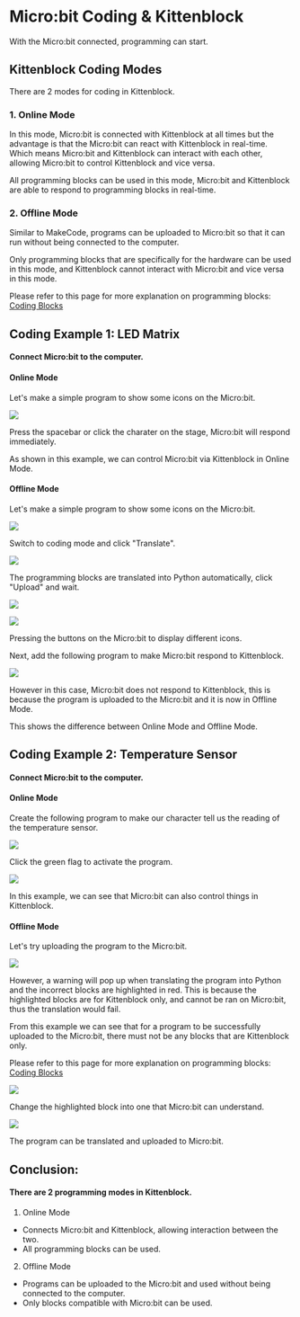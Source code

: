 # Micro:bit Coding & Kittenblock

With the Micro:bit connected, programming can start.

## Kittenblock Coding Modes

There are 2 modes for coding in Kittenblock.

### 1. Online Mode

In this mode, Micro:bit is connected with Kittenblock at all times but the advantage is that the Micro:bit can react with Kittenblock in real-time. Which means Micro:bit and Kittenblock can interact with each other, allowing Micro:bit to control Kittenblock and vice versa.

All programming blocks can be used in this mode, Micro:bit and Kittenblock are able to respond to programming blocks in real-time.
 
### 2. Offline Mode

Similar to MakeCode, programs can be uploaded to Micro:bit so that it can run without being connected to the computer.

Only programming blocks that are specifically for the hardware can be used in this mode, and Kittenblock cannot interact with Micro:bit and vice versa in this mode.

Please refer to this page for more explanation on programming blocks: [Coding Blocks](../interfaceIntro/codingblocks)

## Coding Example 1: LED Matrix

#### Connect Micro:bit to the computer.

#### Online Mode

Let's make a simple program to show some icons on the Micro:bit.

![](./images/example1a.png)

Press the spacebar or click the charater on the stage, Micro:bit will respond immediately.

As shown in this example, we can control Micro:bit via Kittenblock in Online Mode.

#### Offline Mode

Let's make a simple program to show some icons on the Micro:bit.

![](./images/example1b1.png)

Switch to coding mode and click "Translate".

![](./images/upload1.png)

The programming blocks are translated into Python automatically, click "Upload" and wait.

![](./images/upload2.png)

![](./images/upload3.png)

Pressing the buttons on the Micro:bit to display different icons.

Next, add the following program to make Micro:bit respond to Kittenblock.

![](./images/example1b2.png)

However in this case, Micro:bit does not respond to Kittenblock, this is because the program is uploaded to the Micro:bit and it is now in Offline Mode.

This shows the difference between Online Mode and Offline Mode.

## Coding Example 2: Temperature Sensor

#### Connect Micro:bit to the computer.

#### Online Mode

Create the following program to make our character tell us the reading of the temperature sensor.

![](./images/example2a1.png)

Click the green flag to activate the program.

![](./images/example2a2.png)

In this example, we can see that Micro:bit can also control things in Kittenblock.

#### Offline Mode

Let's try uploading the program to the Micro:bit.

![](./images/example2b1.png)

However, a warning will pop up when translating the program into Python and the incorrect blocks are highlighted in red. This is because the highlighted blocks are for Kittenblock only, and cannot be ran on Micro:bit, thus the translation would fail.

From this example we can see that for a program to be successfully uploaded to the Micro:bit, there must not be any blocks that are Kittenblock only.

Please refer to this page for more explanation on programming blocks: [Coding Blocks](../interfaceIntro/codingblocks)

![](./images/example2b2.png)

Change the highlighted block into one that Micro:bit can understand.

![](./images/example2b3.png)

The program can be translated and uploaded to Micro:bit.

## Conclusion:

#### There are 2 programming modes in Kittenblock.

1. Online Mode
   
- Connects Micro:bit and Kittenblock, allowing interaction between the two.
- All programming blocks can be used.
    
2. Offline Mode

- Programs can be uploaded to the Micro:bit and used without being connected to the computer.
- Only blocks compatible with Micro:bit can be used.